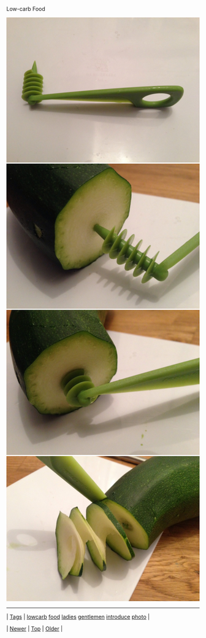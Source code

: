 <!--
title: Low-carb Food
date: 2020-06-28T15:27:00.201Z
tags: lowcarb, food, ladies, gentlemen, introduce, photo
-->


Low-carb Food

![](70607859759-0.jpg)
![](70607859759-1.jpg)
![](70607859759-2.jpg)
![](70607859759-3.jpg)

<!--BOTTOM-POST-NAVIGATION-->
---

| [Tags](tags.md) | [lowcarb](tag-lowcarb.md) [food](tag-food.md) [ladies](tag-ladies.md) [gentlemen](tag-gentlemen.md) [introduce](tag-introduce.md) [photo](tag-photo.md) |

| [Newer](70491395239.md) | [Top](index.md) | [Older](70608616896.md) |